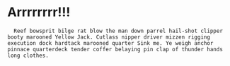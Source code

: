 # Arrrrrrrr!!!


      Reef bowsprit bilge rat blow the man down parrel hail-shot clipper booty marooned Yellow Jack. Cutlass nipper driver mizzen rigging execution dock hardtack marooned quarter Sink me. Ye weigh anchor pinnace quarterdeck tender coffer belaying pin clap of thunder hands long clothes.
    
